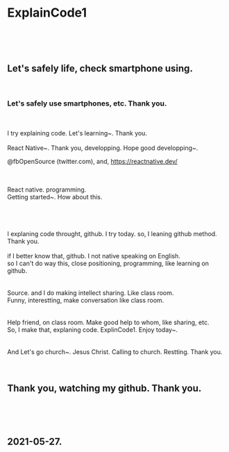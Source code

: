 # ExplainCode1

<br/>
<br/>
<br/>
<h2>Let's safely life, check smartphone using. </h2>
 <br/>
 <h3>Let's safely use smartphones, etc. Thank you.</h3> 
 
<br/>
<br/>
 I try explaining code. Let's learning~. Thank you.  

<br/>
<br/>
 React Native~. Thank you, developping. Hope good developping~.
 
<br/>
 
 
 @fbOpenSource (twitter.com), and, https://reactnative.dev/
 
<br/>
<br/>
 React native. programming.
 
<br/>
 Getting started~. How about this.
 
<br/>
<br/>
<br/>
<br/> 
<br/> 
I explaning code throught, github. I try today. so, I leaning github method. Thank you. <br/>
<br/>
if I better know that, github. I not native speaking on English.<br/> so I can't do way this, close positioning, programming, like learning on github.
<br/>
<br/><br/>
Source. and I do making intellect sharing. Like class room. <br/>Funny, interestting, make conversation like class room.
<br/>
<br/><br/>
Help friend, on class room. Make good help to whom, like sharing, etc.
<br/>
So, I make that, explaning code. ExplinCode1. Enjoy today~. 
<br/>
<br/><br/>  
 And Let's go church~. Jesus Christ. Calling to church. Restting. Thank you.
 <br/>
 <br/><br/>
 <h2>Thank you, watching my github. Thank you.</h2>
 <br/> <br/><br/>
<h2>2021-05-27.</h2>
